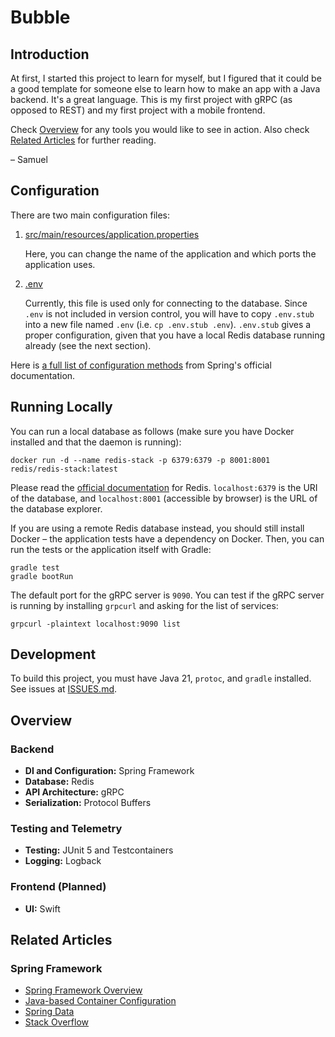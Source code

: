# Bubble

## Introduction
At first, I started this project to learn for myself, but I figured that it could be a good template for someone else to
learn how to make an app with a Java backend. It's a great language. This is my first project with gRPC (as opposed to REST) 
and my first project with a mobile frontend.

Check [Overview](#Overview) for any tools you would like to see in action. Also check [Related Articles](#related-articles)
for further reading.

– Samuel

## Configuration

There are two main configuration files:

1. [src/main/resources/application.properties](src/main/resources/application.properties)

    Here, you can change the name of the application and which ports the application uses.

2. [.env](.env.stub)

    Currently, this file is used only for connecting to the database. Since `.env` is not included
    in version control, you will have to copy `.env.stub` into a new file named `.env` (i.e. `cp .env.stub .env`).
    `.env.stub` gives a proper configuration, given that you have a local Redis database running already 
    (see the next section).

Here is 
[a full list of configuration methods](https://docs.spring.io/spring-boot/docs/1.5.6.RELEASE/reference/html/boot-features-external-config.html)
from Spring's official documentation. 

## Running Locally

You can run a local database as follows (make sure you have Docker installed and that the daemon is running):

```
docker run -d --name redis-stack -p 6379:6379 -p 8001:8001 redis/redis-stack:latest
```

Please read the [official documentation](https://redis.io/docs/latest/operate/oss_and_stack/install/install-stack/docker/)
for Redis.
`localhost:6379` is the URI of the database, and `localhost:8001` (accessible by browser) is the URL of the database explorer.

If you are using a remote Redis database instead, you should still install Docker – the application tests have a 
dependency on Docker. Then, you can run the tests or the application itself with Gradle:

```
gradle test
gradle bootRun
```

The default port for the gRPC server is `9090`. You can test if the gRPC server is running by installing `grpcurl` and
asking for the list of services:

```
grpcurl -plaintext localhost:9090 list
```

## Development

To build this project, you must have Java 21, `protoc`, and `gradle` installed.
See issues at [ISSUES.md](ISSUES.md).

## Overview

### Backend

- **DI and Configuration:** Spring Framework
- **Database:** Redis
- **API Architecture:** gRPC
- **Serialization:** Protocol Buffers

### Testing and Telemetry

- **Testing:** JUnit 5 and Testcontainers
- **Logging:** Logback

### Frontend (Planned)

- **UI:** Swift

## Related Articles

### Spring Framework
- [Spring Framework Overview](https://docs.spring.io/spring-framework/reference/overview.html)
- [Java-based Container Configuration](https://docs.spring.io/spring-framework/reference/core/beans/java.html)
- [Spring Data](https://spring.io/projects/spring-data)
- [Stack Overflow](https://stackoverflow.com/questions/tagged/spring-boot)
